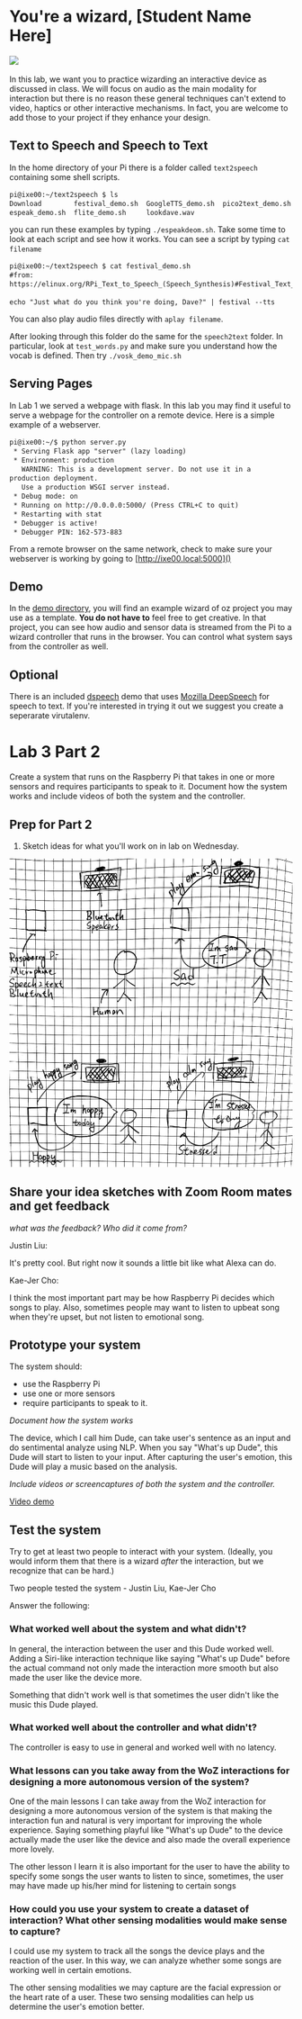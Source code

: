 # You're a wizard, [Student Name Here]

<img src="https://pbs.twimg.com/media/Cen7qkHWIAAdKsB.jpg" height="400">

In this lab, we want you to practice wizarding an interactive device as discussed in class. We will focus on audio as the main modality for interaction but there is no reason these general techniques can't extend to video, haptics or other interactive mechanisms. In fact, you are welcome to add those to your project if they enhance your design.


## Text to Speech and Speech to Text

In the home directory of your Pi there is a folder called `text2speech` containing some shell scripts.

```
pi@ixe00:~/text2speech $ ls
Download        festival_demo.sh  GoogleTTS_demo.sh  pico2text_demo.sh
espeak_demo.sh  flite_demo.sh     lookdave.wav

```

you can run these examples by typing 
`./espeakdeom.sh`. Take some time to look at each script and see how it works. You can see a script by typing `cat filename`

```
pi@ixe00:~/text2speech $ cat festival_demo.sh 
#from: https://elinux.org/RPi_Text_to_Speech_(Speech_Synthesis)#Festival_Text_to_Speech

echo "Just what do you think you're doing, Dave?" | festival --tts

```

You can also play audio files directly with `aplay filename`.

After looking through this folder do the same for the `speech2text` folder. In particular, look at `test_words.py` and make sure you understand how the vocab is defined. Then try `./vosk_demo_mic.sh`

## Serving Pages

In Lab 1 we served a webpage with flask. In this lab you may find it useful to serve a webpage for the controller on a remote device. Here is a simple example of a webserver.

```
pi@ixe00:~/$ python server.py
 * Serving Flask app "server" (lazy loading)
 * Environment: production
   WARNING: This is a development server. Do not use it in a production deployment.
   Use a production WSGI server instead.
 * Debug mode: on
 * Running on http://0.0.0.0:5000/ (Press CTRL+C to quit)
 * Restarting with stat
 * Debugger is active!
 * Debugger PIN: 162-573-883
```
From a remote browser on the same network, check to make sure your webserver is working by going to [http://ixe00.local:5000]()


## Demo

In the [demo directory](./demo), you will find an example wizard of oz project you may use as a template. **You do not have to** feel free to get creative. In that project, you can see how audio and sensor data is streamed from the Pi to a wizard controller that runs in the browser. You can control what system says from the controller as well.

## Optional

There is an included [dspeech](./dspeech) demo that uses [Mozilla DeepSpeech](https://github.com/mozilla/DeepSpeech) for speech to text. If you're interested in trying it out we suggest you create a seperarate virutalenv. 



# Lab 3 Part 2

Create a system that runs on the Raspberry Pi that takes in one or more sensors and requires participants to speak to it. Document how the system works and include videos of both the system and the controller.

## Prep for Part 2

1. Sketch ideas for what you'll work on in lab on Wednesday.

![Sketch](Images/Sketch.png)

## Share your idea sketches with Zoom Room mates and get feedback

*what was the feedback? Who did it come from?*

Justin Liu:

It's pretty cool. But right now it sounds a little bit like what Alexa can do.

Kae-Jer Cho:

I think the most important part may be how Raspberry Pi decides which songs to play. Also, sometimes people may want to listen to upbeat song when they're upset, but not listen to emotional song. 

## Prototype your system

The system should:
* use the Raspberry Pi 
* use one or more sensors
* require participants to speak to it. 

*Document how the system works*

The device, which I call him Dude, can take user's sentence as an input and do sentimental analyze using NLP. When you say "What's up Dude", this Dude will start to listen to your input. After capturing the user's emotion, this Dude will play a music based on the analysis.

*Include videos or screencaptures of both the system and the controller.*

[Video demo](https://drive.google.com/file/d/1maaFhJyj9pTmV-ozX9VxDxmGM7z5mWBb/view?usp=sharing)

## Test the system
Try to get at least two people to interact with your system. (Ideally, you would inform them that there is a wizard _after_ the interaction, but we recognize that can be hard.)

Two people tested the system -  Justin Liu, Kae-Jer Cho

Answer the following:

### What worked well about the system and what didn't?
In general, the interaction between the user and this Dude worked well. Adding a Siri-like interaction technique like saying "What's up Dude" before the actual command not only made the interaction more smooth but also made the user like the device more.

Something that didn't work well is that sometimes the user didn't like the music this Dude played.

### What worked well about the controller and what didn't?

The controller is easy to use in general and worked well with no latency.

### What lessons can you take away from the WoZ interactions for designing a more autonomous version of the system?

One of the main lessons I can take away from the WoZ interaction for designing a more autonomous version of the system is that making the interaction fun and natural is very important for improving the whole experience. Saying something playful like "What's up Dude" to the device actually made the user like the device and also made the overall experience more lovely.

The other lesson I learn it is also important for the user to have the ability to specify some songs the user wants to listen to since, sometimes, the user may have made up his/her mind for listening to certain songs 


### How could you use your system to create a dataset of interaction? What other sensing modalities would make sense to capture?

I could use my system to track all the songs the device plays and the reaction of the user. In this way, we can analyze whether some songs are working well in certain emotions.

The other sensing modalities we may capture are the facial expression or the heart rate of a user. These two sensing modalities can help us determine the user's emotion better.

